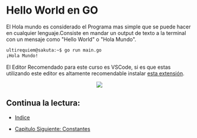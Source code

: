 # Hello World en GO

El Hola mundo es considerado el Programa mas simple que se puede hacer en
cualquier lenguaje.Consiste en mandar un output de texto a la terminal con un
mensaje como "Hello World" o "Hola Mundo".

```bash
ultirequiem@sakuta:~$ go run main.go
¡Hola Mundo!
```

El Editor Recomendado para este curso es VSCode, si es que estas utilizando este
editor es altamente recomendable instalar
[esta extensión](https://marketplace.visualstudio.com/items?itemName=golang.go).

<div align="center">
<a href="https://youtu.be/Afq6LN892cY"><img src="./../../img/01-min.png"/></a>
</div>

## Continua la lectura:

- [Indice](./../../README.md)

- [Capitulo Siguiente: Constantes](./../02_Constantes)
